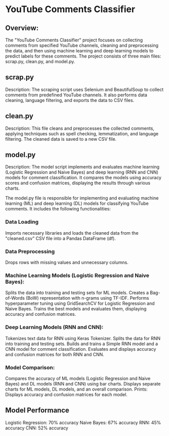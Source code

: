 # YouTube Comments Classifier

## Overview:
The "YouTube Comments Classifier" project focuses on collecting comments from specified YouTube channels, cleaning and preprocessing the data, and then using machine learning and deep learning models to predict labels for these comments. The project consists of three main files: scrap.py, clean.py, and model.py.

## scrap.py
Description: The scraping script uses Selenium and BeautifulSoup to collect comments from predefined YouTube channels. It also performs data cleaning, language filtering, and exports the data to CSV files.

## clean.py
Description: This file cleans and preprocesses the collected comments, applying techniques such as spell checking, lemmatization, and language filtering. The cleaned data is saved to a new CSV file.

## model.py
Description: The model script implements and evaluates machine learning (Logistic Regression and Naive Bayes) and deep learning (RNN and CNN) models for comment classification. It compares the models using accuracy scores and confusion matrices, displaying the results through various charts.

The model.py file is responsible for implementing and evaluating machine learning (ML) and deep learning (DL) models for classifying YouTube comments. It includes the following functionalities:

### Data Loading
Imports necessary libraries and loads the cleaned data from the "cleaned.csv" CSV file into a Pandas DataFrame (df).
### Data Preprocessing
Drops rows with missing values and unnecessary columns.

### Machine Learning Models (Logistic Regression and Naive Bayes):
Splits the data into training and testing sets for ML models.
Creates a Bag-of-Words (BoW) representation with n-grams using TF-IDF.
Performs hyperparameter tuning using GridSearchCV for Logistic Regression and Naive Bayes.
Trains the best models and evaluates them, displaying accuracy and confusion matrices.

### Deep Learning Models (RNN and CNN):
Tokenizes text data for RNN using Keras Tokenizer.
Splits the data for RNN into training and testing sets.
Builds and trains a Simple RNN model and a CNN model for comment classification.
Evaluates and displays accuracy and confusion matrices for both RNN and CNN.

### Model Comparison:
Compares the accuracy of ML models (Logistic Regression and Naive Bayes) and DL models (RNN and CNN) using bar charts.
Displays separate charts for ML models, DL models, and an overall comparison.
Prints:
Displays accuracy and confusion matrices for each model.

## Model Performance
Logistic Regression: 70% accuracy
Naive Bayes: 67% accuracy
RNN: 45% accuracy
CNN: 52% accuracy
